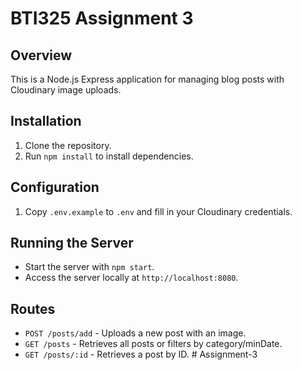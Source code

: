 # BTI325 Assignment 3

## Overview
This is a Node.js Express application for managing blog posts with Cloudinary image uploads.

## Installation
1. Clone the repository.
2. Run `npm install` to install dependencies.

## Configuration
1. Copy `.env.example` to `.env` and fill in your Cloudinary credentials.

## Running the Server
- Start the server with `npm start`.
- Access the server locally at `http://localhost:8080`.

## Routes
- `POST /posts/add` - Uploads a new post with an image.
- `GET /posts` - Retrieves all posts or filters by category/minDate.
- `GET /posts/:id` - Retrieves a post by ID.
#   A s s i g n m e n t - 3  
 